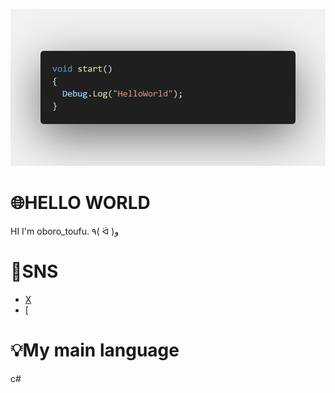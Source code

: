 ![banner](code.png)

# 🌐HELLO WORLD
HI I'm oboro_toufu.
٩( ᐛ )و

# 👾SNS
* [X](https://twitter.com/Toufu_studio)
* [



# 💡My main language
c#
